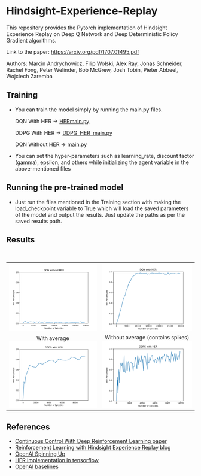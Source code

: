 # Hindsight-Experience-Replay

This repository provides the Pytorch implementation of Hindsight Experience Replay on Deep Q Network and Deep Deterministic Policy Gradient algorithms.

Link to the paper: https://arxiv.org/pdf/1707.01495.pdf

Authors: Marcin Andrychowicz,  Filip Wolski,  Alex Ray,  Jonas Schneider,  Rachel Fong, Peter Welinder,  Bob McGrew,  Josh Tobin,  Pieter Abbeel,  Wojciech Zaremba

## Training

- <p>You can train the model simply by running the main.py files.</p>
    <p>DQN With HER -> <a href="https://github.com/hemilpanchiwala/Hindsight-Experience-Replay/blob/main/dqn_with_her/HERmain.py">HERmain.py</a></p>
    <p>DDPG With HER -> <a href="https://github.com/hemilpanchiwala/Hindsight-Experience-Replay/blob/main/ddpg_with_her/DDPG_HER_main.py">DDPG_HER_main.py</a></p>
    <p>DQN Without HER -> <a href="https://github.com/hemilpanchiwala/Hindsight-Experience-Replay/blob/main/dqn_without_her/main.py">main.py</a></p>

- You can set the hyper-parameters such as learning_rate, discount factor (gamma), epsilon, and others while initializing the agent variable in the above-mentioned files

## Running the pre-trained model


- Just run the files mentioned in the Training section with making the load_checkpoint variable to True which will load the saved parameters of the model and output the results. Just update the paths as per the saved results path.

## Results

<div align="center">
<table>
<tr>
<td><img src="https://raw.githubusercontent.com/hemilpanchiwala/Hindsight-Experience-Replay/main/results%20and%20plots/dqn_without_her_plots/dqn_plot_without_her.png?token=AKD26V7CGSUF3M47TXYBKBK7RHKLU" /></td>
<td><img src="https://raw.githubusercontent.com/hemilpanchiwala/Hindsight-Experience-Replay/main/results and plots/dqn_with_her_plots/dqn_plot_with_her.png?token=AKD26VZI566L4CQNG57F7527RHKLY" /></td>
</tr>
<br />

<tr>
<td>
<div align="center">With average</div>
<img src="https://raw.githubusercontent.com/hemilpanchiwala/Hindsight-Experience-Replay/main/results%20and%20plots/ddpg_with_her_plots/plot_with_avg.png?token=AKD26VZ5OAWWGFPRINTIA4S7RHKL6" />
</td>

<td>
<div align="center">Without average (contains spikes)</div>
<img src="https://raw.githubusercontent.com/hemilpanchiwala/Hindsight-Experience-Replay/main/results%20and%20plots/ddpg_with_her_plots/episode_plot.png?token=AKD26V5I5QXYXMMMJCRNINK7RHKL6" />
</td>
</tr>

</table>
</div>

## References
- [Continuous Control With Deep Reinforcement Learning paper](https://arxiv.org/pdf/1509.02971.pdf)
- [Reinforcement Learning with Hindsight Experience Replay blog](https://towardsdatascience.com/reinforcement-learning-with-hindsight-experience-replay-1fee5704f2f8)
- [OpenAI Spinning Up](https://spinningup.openai.com/en/latest/index.html)
- [HER implementation in tensorflow](https://github.com/kwea123/hindsight_experience_replay)
- [OpenAI baselines](https://github.com/openai/baselines/tree/master/baselines/ddpg)
